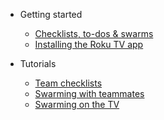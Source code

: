 - Getting started

  - [Checklists, to-dos & swarms](whats-the-difference.md)
  - [Installing the Roku TV app](roku.md)

- Tutorials

  - [Team checklists](team-checklists.md)
  - [Swarming with teammates](swarming-with-teammates.md)
  - [Swarming on the TV](swarming-on-the-tv.md)

